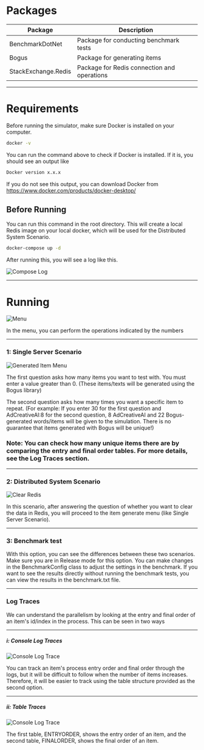 ﻿# Packages

| Package | Description |
| ------ | ------ |
| BenchmarkDotNet | Package for conducting benchmark tests |
| Bogus | Package for generating items |
| StackExchange.Redis | Package for Redis connection and operations |

---

# Requirements

Before running the simulator, make sure Docker is installed on your computer.

```sh
docker -v 
```
You can run the command above to check if Docker is installed. If it is, you should see an output like

```sh
Docker version x.x.x
```
If you do not see this output, you can download Docker from  https://www.docker.com/products/docker-desktop/

## Before Running
You can run this command in the root directory. This will create a local Redis image on your local docker, which will be used for the Distributed System Scenario.

```sh
docker-compose up -d
```
After running this, you will see a log like this.

![Compose Log](https://i.hizliresim.com/9kcvxk7.png)

---

# Running
![Menu](https://i.hizliresim.com/att8jlx.png)

In the menu, you can perform the operations indicated by the numbers

---

### 1: Single Server Scenario

![Generated Item Menu](https://i.hizliresim.com/cxgiqgy.png)

The first question asks how many items you want to test with. You must enter a value greater than 0. (These items/texts will be generated using the Bogus library)

The second question asks how many times you want a specific item to repeat. (For example: If you enter 30 for the first question and AdCreativeAI:8 for the second question, 8 AdCreativeAI and 22 Bogus-generated words/items will be given to the simulation. There is no guarantee that items generated with Bogus will be unique!)

### Note: You can check how many unique items there are by comparing the entry and final order tables. For more details, see the Log Traces section.

---

### 2: Distributed System Scenario

![Clear Redis](https://i.hizliresim.com/hvzq8fa.png)

In this scenario, after answering the question of whether you want to clear the data in Redis, you will proceed to the item generate menu (like Single Server Scenario).

---


### 3: Benchmark test

With this option, you can see the differences between these two scenarios. Make sure you are in Release mode for this option. You can make changes in the BenchmarkConfig class to adjust the settings in the benchmark. If you want to see the results directly without running the benchmark tests, you can view the results in the benchmark.txt file.

---

### Log Traces

We can understand the parallelism by looking at the entry and final order of an item's id/index in the process. This can be seen in two ways

---

##### i: Console Log Traces

![Console Log Trace](https://i.hizliresim.com/jm11his.png)

You can track an item's process entry order and final order through the logs, but it will be difficult to follow when the number of items increases. Therefore, it will be easier to track using the table structure provided as the second option.

---

##### ii: Table Traces
![Console Log Trace](https://i.hizliresim.com/7bz9t8w.png)

The first table, ENTRYORDER, shows the entry order of an item, and the second table, FINALORDER, shows the final order of an item.



